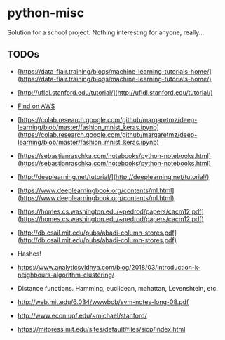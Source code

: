 # python-misc

Solution for a school project. Nothing interesting for anyone, really...

## TODOs

- [https://data-flair.training/blogs/machine-learning-tutorials-home/](https://data-flair.training/blogs/machine-learning-tutorials-home/)
- [http://ufldl.stanford.edu/tutorial/](http://ufldl.stanford.edu/tutorial/)
- [Find on AWS](?)
- [https://colab.research.google.com/github/margaretmz/deep-learning/blob/master/fashion_mnist_keras.ipynb](https://colab.research.google.com/github/margaretmz/deep-learning/blob/master/fashion_mnist_keras.ipynb)
- [https://sebastianraschka.com/notebooks/python-notebooks.html](https://sebastianraschka.com/notebooks/python-notebooks.html)
- [http://deeplearning.net/tutorial/](http://deeplearning.net/tutorial/)

- [https://www.deeplearningbook.org/contents/ml.html](https://www.deeplearningbook.org/contents/ml.html)
- [https://homes.cs.washington.edu/~pedrod/papers/cacm12.pdf](https://homes.cs.washington.edu/~pedrod/papers/cacm12.pdf)
- [http://db.csail.mit.edu/pubs/abadi-column-stores.pdf](http://db.csail.mit.edu/pubs/abadi-column-stores.pdf)
- Hashes!
- https://www.analyticsvidhya.com/blog/2018/03/introduction-k-neighbours-algorithm-clustering/
- Distance functions. Hamming, euclidean, mahattan, Levenshtein, etc.

- http://web.mit.edu/6.034/wwwbob/svm-notes-long-08.pdf
- http://www.econ.upf.edu/~michael/stanford/
- https://mitpress.mit.edu/sites/default/files/sicp/index.html
